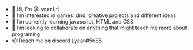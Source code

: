 - 👋 Hi, I’m @LycanLrl
- 👀 I’m interested in games, dnd, creative projects and different ideas
- 🌱 I’m currently learning javascript, HTML and CSS
- 💞️ I’m looking to collaborate on anything that might teach me more about programing 
- 📫 Reach me on discord Lycan#5685

<!---
LycanLrl/LycanLrl is a ✨ special ✨ repository because its `README.md` (this file) appears on your GitHub profile.
You can click the Preview link to take a look at your changes.
--->
